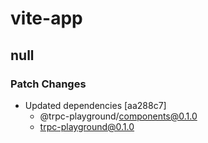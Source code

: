 # vite-app

## null

### Patch Changes

- Updated dependencies [aa288c7]
  - @trpc-playground/components@0.1.0
  - trpc-playground@0.1.0
